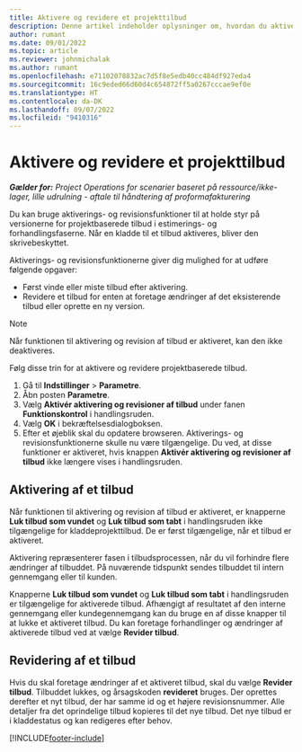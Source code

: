 ```yaml
---
title: Aktivere og revidere et projekttilbud
description: Denne artikel indeholder oplysninger om, hvordan du aktiverer og reviderer tilbud i Microsoft Dynamics 365 Project Operations.
author: rumant
ms.date: 09/01/2022
ms.topic: article
ms.reviewer: johnmichalak
ms.author: rumant
ms.openlocfilehash: e71102078832ac7d5f8e5edb40cc484df927eda4
ms.sourcegitcommit: 16c9eded66d60d4c654872ff5a0267cccae9ef0e
ms.translationtype: HT
ms.contentlocale: da-DK
ms.lasthandoff: 09/07/2022
ms.locfileid: "9410316"
---
```

# <a name="activate-and-revise-a-project-quote"></a>Aktivere og revidere et projekttilbud

_**Gælder for:** Project Operations for scenarier baseret på ressource/ikke-lager, lille udrulning - aftale til håndtering af proformafakturering_

Du kan bruge aktiverings- og revisionsfunktioner til at holde styr på versionerne for projektbaserede tilbud i estimerings- og forhandlingsfaserne. Når en kladde til et tilbud aktiveres, bliver den skrivebeskyttet.

Aktiverings- og revisionsfunktionerne giver dig mulighed for at udføre følgende opgaver:

- Først vinde eller miste tilbud efter aktivering.
- Revidere et tilbud for enten at foretage ændringer af det eksisterende tilbud eller oprette en ny version.

> [!NOTE]
> Når funktionen til aktivering og revision af tilbud er aktiveret, kan den ikke deaktiveres.

Følg disse trin for at aktivere og revidere projektbaserede tilbud.

1. Gå til **Indstillinger** \> **Parametre**.
1. Åbn posten **Parametre**.
1. Vælg **Aktivér aktivering og revisioner af tilbud** under fanen **Funktionskontrol** i handlingsruden.
1. Vælg **OK** i bekræftelsesdialogboksen.
1. Efter et øjeblik skal du opdatere browseren. Aktiverings- og revisionsfunktionerne skulle nu være tilgængelige. Du ved, at disse funktioner er aktiveret, hvis knappen **Aktivér aktivering og revisioner af tilbud** ikke længere vises i handlingsruden.

## <a name="activating-a-quote"></a>Aktivering af et tilbud

Når funktionen til aktivering og revision af tilbud er aktiveret, er knapperne **Luk tilbud som vundet** og **Luk tilbud som tabt** i handlingsruden ikke tilgængelige for kladdeprojekttilbud. De er først tilgængelige, når et tilbud er aktiveret.

Aktivering repræsenterer fasen i tilbudsprocessen, når du vil forhindre flere ændringer af tilbuddet. På nuværende tidspunkt sendes tilbuddet til intern gennemgang eller til kunden.

Knapperne **Luk tilbud som vundet** og **Luk tilbud som tabt** i handlingsruden er tilgængelige for aktiverede tilbud. Afhængigt af resultatet af den interne gennemgang eller kundegennemgang kan du bruge en af disse knapper til at lukke et aktiveret tilbud. Du kan foretage forhandlinger og ændringer af aktiverede tilbud ved at vælge **Revider tilbud**.

## <a name="revising-a-quote"></a>Revidering af et tilbud

Hvis du skal foretage ændringer af et aktiveret tilbud, skal du vælge **Revider tilbud**. Tilbuddet lukkes, og årsagskoden **revideret** bruges. Der oprettes derefter et nyt tilbud, der har samme id og et højere revisionsnummer. Alle detaljer fra det oprindelige tilbud kopieres til det nye tilbud. Det nye tilbud er i kladdestatus og kan redigeres efter behov.

[!INCLUDE[footer-include](../includes/footer-banner.md)]

